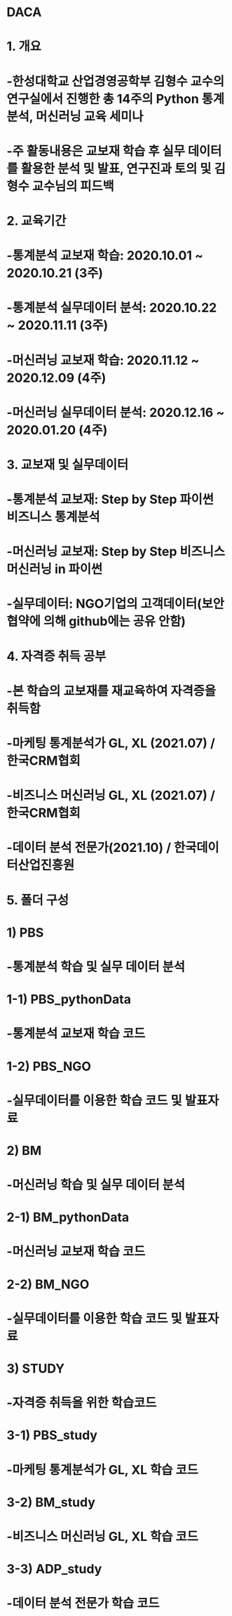 # DACA
# 1. 개요
# -한성대학교 산업경영공학부 김형수 교수의 연구실에서 진행한 총 14주의 Python 통계분석, 머신러닝 교육 세미나
# -주 활동내용은 교보재 학습 후 실무 데이터를 활용한 분석 및 발표, 연구진과 토의 및 김형수 교수님의 피드백
#
# 2. 교육기간
# -통계분석 교보재 학습: 2020.10.01 ~ 2020.10.21 (3주)
# -통계분석 실무데이터 분석: 2020.10.22 ~ 2020.11.11 (3주)
# -머신러닝 교보재 학습: 2020.11.12 ~ 2020.12.09 (4주)
# -머신러닝 실무데이터 분석: 2020.12.16 ~ 2020.01.20 (4주)
#
# 3. 교보재 및 실무데이터
# -통계분석 교보재: Step by Step 파이썬 비즈니스 통계분석
# -머신러닝 교보재: Step by Step 비즈니스 머신러닝 in 파이썬
# -실무데이터: NGO기업의 고객데이터(보안협약에 의해 github에는 공유 안함)
#
# 4. 자격증 취득 공부
# -본 학습의 교보재를 재교육하여 자격증을 취득함
# -마케팅 통계분석가 GL, XL (2021.07) / 한국CRM협회
# -비즈니스 머신러닝 GL, XL (2021.07) / 한국CRM협회
# -데이터 분석 전문가(2021.10) / 한국데이터산업진흥원
#
# 5. 폴더 구성
# 1) PBS
# -통계분석 학습 및 실무 데이터 분석
# 1-1) PBS_pythonData
# -통계분석 교보재 학습 코드
# 1-2) PBS_NGO
# -실무데이터를 이용한 학습 코드 및 발표자료
#
# 2) BM
# -머신러닝 학습 및 실무 데이터 분석
# 2-1) BM_pythonData
# -머신러닝 교보재 학습 코드
# 2-2) BM_NGO
# -실무데이터를 이용한 학습 코드 및 발표자료
#
# 3) STUDY
# -자격증 취득을 위한 학습코드
# 3-1) PBS_study
# -마케팅 통계분석가 GL, XL 학습 코드
# 3-2) BM_study
# -비즈니스 머신러닝 GL, XL 학습 코드
# 3-3) ADP_study
# -데이터 분석 전문가 학습 코드
